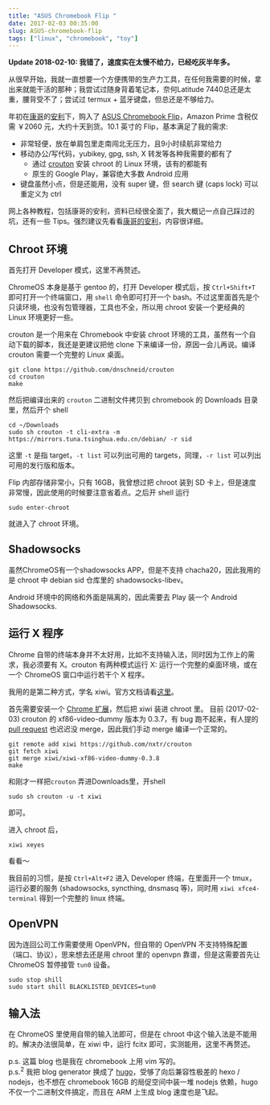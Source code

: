 ```yaml
---
title: "ASUS Chromebook Flip "
date: 2017-02-03 00:35:00
slug: ASUS-chromebook-flip
tags: ["linux", "chromebook", "toy"]
---
```


**Update 2018-02-10: 我错了，速度实在太慢不给力，已经吃灰半年多。**

从很早开始，我就一直想要一个方便携带的生产力工具，在任何我需要的时候，拿出来就能干活的那种；我尝试过随身背着笔记本，奈何Latitude 7440总还是太重，腰背受不了；尝试过 termux + 蓝牙键盘，但总还是不够给力。

年初在[康哥](http://scateu.me/)的[安利](http://scateu.me/2016/10/09/chromebook-rocks.html)下，购入了 [ASUS Chromebook Flip](https://www.amazon.com/Chromebook-10-1-Inch-Convertible-Touchscreen-Rockchip/dp/B00ZS4HK0Q/ref=sr_1_1?s=pc&ie=UTF8&qid=1474962276&sr=1-1&keywords=chromebook+flip)，Amazon Prime 含税仅需 ￥2060 元，大约十天到货。10.1 英寸的 Flip，基本满足了我的需求:

- 非常轻便，放在单肩包里走南闯北无压力，且9小时续航非常给力
- 移动办公/写代码，yubikey, gpg, ssh, X 转发等各种我需要的都有了
  - 通过 [crouton](https://github.com/dnschneid/crouton) 安装 chroot 的 Linux 环境，该有的都能有
  - 原生的 Google Play，兼容绝大多数 Android 应用
- 键盘虽然小点，但是还能用，没有 super 键，但 search 键 (caps lock) 可以重定义为 ctrl

<!--more-->

网上各种教程，包括康哥的安利，资料已经很全面了，我大概记一点自己踩过的坑，还有一些 Tips。强烈建议先看看[康哥的安利](http://scateu.me/2016/10/09/chromebook-rocks.html)，内容很详细。

## Chroot 环境

首先打开 Developer 模式，这里不再赘述。

ChromeOS 本身是基于 gentoo 的，打开 Developer 模式后，按 `Ctrl+Shift+T` 即可打开一个终端窗口，用 `shell` 命令即可打开一个 bash。不过这里面首先是个只读环境，也没有包管理器，工具也不全，所以用 chroot 安装一个更经典的 Linux 环境更好一些。

crouton 是一个用来在 Chromebook 中安装 chroot 环境的工具，虽然有一个自动下载的脚本，我还是更建议把他 clone 下来编译一份，原因一会儿再说。编译 crouton 需要一个完整的 Linux 桌面。

    git clone https://github.com/dnschneid/crouton
    cd crouton
    make

然后把编译出来的 `crouton` 二进制文件拷贝到 chromebook 的 Downloads 目录里，然后开个 shell

    cd ~/Downloads
    sudo sh crouton -t cli-extra -m https://mirrors.tuna.tsinghua.edu.cn/debian/ -r sid  

这里 `-t`  是指 target，`-t list` 可以列出可用的 targets，同理，`-r list` 可以列出可用的发行版和版本。

Flip 内部存储非常小，只有 16GB，我曾想过把 chroot 装到 SD 卡上，但是速度非常慢，因此使用的时候要注意省着点。之后开 shell 运行

    sudo enter-chroot

就进入了 chroot 环境。

## Shadowsocks

虽然ChromeOS有一个shadowsocks APP，但是不支持 chacha20，因此我用的是 chroot 中 debian sid 仓库里的 shadowsocks-libev。

Android 环境中的网络和外面是隔离的，因此需要去 Play 装一个 Android Shadowsocks.

## 运行 X 程序

Chrome 自带的终端本身并不太好用，比如不支持输入法，同时因为工作上的需求，我必须要有 X。crouton 有两种模式运行 X: 运行一个完整的桌面环境，或在一个 ChromeOS 窗口中运行若干个 X 程序。

我用的是第二种方式，学名 xiwi。官方文档请看<a href="https://github.com/dnschneid/crouton/wiki/crouton-in-a-Chromium-OS-window-(xiwi)">这里</a>。


首先需要安装一个 [Chrome 扩展](https://chrome.google.com/webstore/detail/crouton-integration/gcpneefbbnfalgjniomfjknbcgkbijom)，然后把 xiwi 装进 chroot 里。
目前 (2017-02-03) crouton 的 xf86-video-dummy 版本为 0.3.7，有 bug 跑不起来，有人提的 [pull request](https://github.com/dnschneid/crouton/pull/2953) 也迟迟没 merge，因此我们手动 merge 编译一个正常的。

    git remote add xiwi https://github.com/nxtr/crouton
    git fetch xiwi
    git merge xiwi/xiwi-xf86-video-dummy-0.3.8
    make

和刚才一样把`crouton` 弄进Downloads里，开shell

    sudo sh crouton -u -t xiwi

即可。

进入 chroot 后，

    xiwi xeyes

看看～

我目前的习惯，是按 `Ctrl+Alt+F2` 进入 Developer 终端，在里面开一个 tmux，运行必要的服务 (shadowsocks, syncthing, dnsmasq 等)，同时用 `xiwi xfce4-terminal` 得到一个完整的 linux 终端。 

## OpenVPN

因为连回公司工作需要使用 OpenVPN，但自带的 OpenVPN 不支持特殊配置（端口、协议），思来想去还是用 chroot 里的 openvpn 靠谱，但是这需要首先让 ChromeOS 暂停接管 `tun0` 设备。

    sudo stop shill
    sudo start shill BLACKLISTED_DEVICES=tun0

## 输入法

在 ChromeOS 里使用自带的输入法即可，但是在 chroot 中这个输入法是不能用的。解决办法很简单，在 xiwi 中，运行 fcitx 即可，实测能用，这里不再赘述。


p.s. 这篇 blog 也是我在 chromebook 上用 vim 写的。<br />
p.s.<sup>2</sup> 我把 blog generator 换成了 [hugo](https://gohugo.io/)，受够了向后兼容性极差的 hexo / nodejs，也不想在 chromebook 16GB 的局促空间中装一堆 nodejs 依赖，hugo 不仅一个二进制文件搞定，而且在 ARM 上生成 blog 速度也是飞起。

